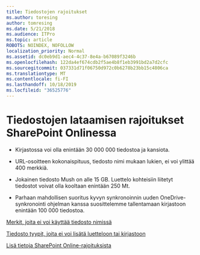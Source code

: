 ```yaml
---
title: Tiedostojen rajoitukset
ms.author: toresing
author: tomresing
ms.date: 5/21/2018
ms.audience: ITPro
ms.topic: article
ROBOTS: NOINDEX, NOFOLLOW
localization_priority: Normal
ms.assetid: dc0eb9d1-aec4-4c37-8e4a-b67089f3246b
ms.openlocfilehash: 122da4ef674cdb2f5ae4b8f1eb3991bd2a7d2cfc
ms.sourcegitcommit: 037331d71f06750d972c0b6278b23bb15c4806ca
ms.translationtype: MT
ms.contentlocale: fi-FI
ms.lasthandoff: 10/18/2019
ms.locfileid: "36525776"
---
```

# <a name="file-upload-limits-in-sharepoint-online"></a>Tiedostojen lataamisen rajoitukset SharePoint Onlinessa

- Kirjastossa voi olla enintään 30 000 000 tiedostoa ja kansiota.
    
- URL-osoitteen kokonaispituus, tiedosto nimi mukaan lukien, ei voi ylittää 400 merkkiä.
    
- Jokainen tiedosto Mush on alle 15 GB. Luettelo kohteisiin liitetyt tiedostot voivat olla kooltaan enintään 250 Mt.
    
- Parhaan mahdollisen suoritus kyvyn synkronoinnin uuden OneDrive-synkronointi ohjelman kanssa suosittelemme tallentamaan kirjastoon enintään 100 000 tiedostoa. 
    
[Merkit, joita ei voi käyttää tiedosto nimissä](https://go.microsoft.com/fwlink/?linkid=866430)
  
[Tiedosto tyypit, joita ei voi lisätä luetteloon tai kirjastoon](https://go.microsoft.com/fwlink/?linkid=273757)
  
[Lisä tietoja SharePoint Online-rajoituksista](https://go.microsoft.com/fwlink/?linkid=271273)
  

